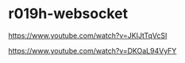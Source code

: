 # r019h-websocket


https://www.youtube.com/watch?v=JKIJtTqVcSI


https://www.youtube.com/watch?v=DKOaL94VyFY